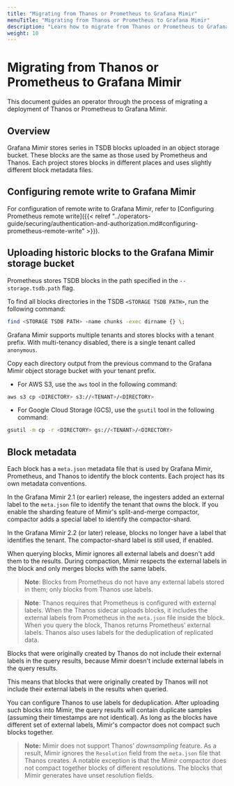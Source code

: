 ```yaml
---
title: "Migrating from Thanos or Prometheus to Grafana Mimir"
menuTitle: "Migrating from Thanos or Prometheus to Grafana Mimir"
description: "Learn how to migrate from Thanos or Prometheus to Grafana Mimir."
weight: 10
---
```


# Migrating from Thanos or Prometheus to Grafana Mimir

This document guides an operator through the process of migrating a deployment of Thanos or Prometheus to Grafana Mimir.

## Overview

Grafana Mimir stores series in TSDB blocks uploaded in an object storage bucket.
These blocks are the same as those used by Prometheus and Thanos.
Each project stores blocks in different places and uses slightly different block metadata files.

## Configuring remote write to Grafana Mimir

For configuration of remote write to Grafana Mimir, refer to [Configuring Prometheus remote write]({{< relref "../operators-guide/securing/authentication-and-authorization.md#configuring-prometheus-remote-write" >}}).

## Uploading historic blocks to the Grafana Mimir storage bucket

Prometheus stores TSDB blocks in the path specified in the `--storage.tsdb.path` flag.

To find all blocks directories in the TSDB `<STORAGE TSDB PATH>`, run the following command:

```bash
find <STORAGE TSDB PATH> -name chunks -exec dirname {} \;
```

Grafana Mimir supports multiple tenants and stores blocks with a tenant prefix.
With multi-tenancy disabled, there is a single tenant called `anonymous`.

Copy each directory output from the previous command to the Grafana Mimir object storage bucket with
your tenant prefix.

- For AWS S3, use the `aws` tool in the following command:

```bash
aws s3 cp <DIRECTORY> s3://<TENANT>/<DIRECTORY>
```

- For Google Cloud Storage (GCS), use the `gsutil` tool in the following command:

```bash
gsutil -m cp -r <DIRECTORY> gs://<TENANT>/<DIRECTORY>
```

## Block metadata

Each block has a `meta.json` metadata file that is used by Grafana Mimir, Prometheus, and Thanos to identify the block contents.
Each project has its own metadata conventions.

In the Grafana Mimir 2.1 (or earlier) release, the ingesters added an external label to the `meta.json` file to identify the tenant that owns the block.
If you enable the sharding feature of Mimir's split-and-merge compactor, compactor adds a special label to identify the compactor-shard.

In the Grafana Mimir 2.2 (or later) release, blocks no longer have a label that identifies the tenant. The compactor-shard label is still used, if enabled.

When querying blocks, Mimir ignores all external labels and doesn't add them to the results.
During compaction, Mimir respects the external labels in the block and only merges blocks with the same labels.

> **Note**: Blocks from Prometheus do not have any external labels stored in them; only blocks from Thanos use labels.

> **Note**: Thanos requires that Prometheus is configured with external labels.
When the Thanos sidecar uploads blocks, it includes the external labels from Prometheus in the `meta.json` file inside the block.
When you query the block, Thanos returns Prometheus’ external labels. Thanos also uses labels for the deduplication of replicated data.

Blocks that were originally created by Thanos do not include their external labels in the query results, because Mimir doesn't include external labels in the query results.

This means that blocks that were originally created by Thanos will not include their external labels in the results when queried.

You can configure Thanos to use labels for deduplication. After uploading such blocks into Mimir, the query results will contain duplicate samples (assuming their timestamps are not identical).
As long as the blocks have different set of external labels, Mimir's compactor does not compact such blocks together.

> **Note:** Mimir does not support Thanos’ _downsampling_ feature. As a result, Mimir ignores the `Resolution` field from the `meta.json` file that Thanos creates.
A notable exception is that the Mimir compactor does not compact together blocks of different resolutions.
The blocks that Mimir generates have unset resolution fields.

